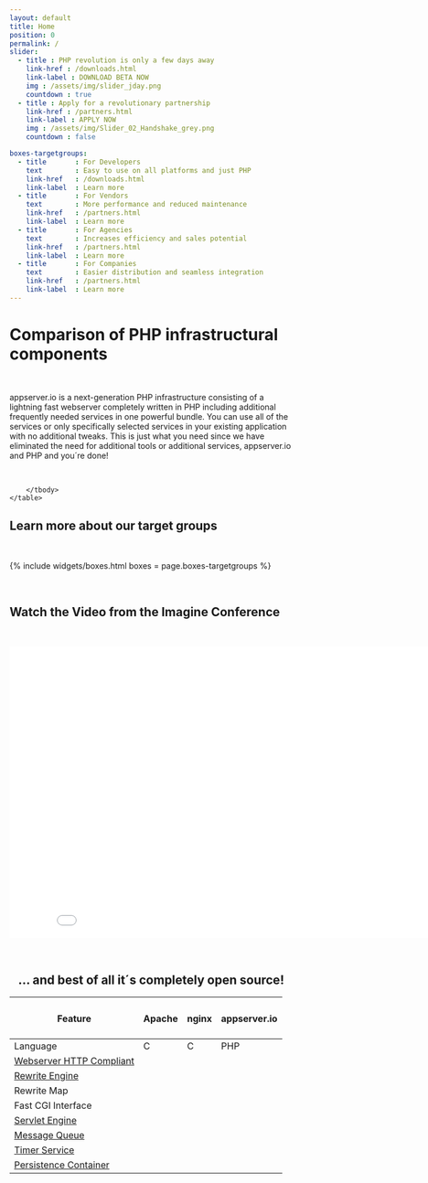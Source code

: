 ```yaml
---
layout: default
title: Home
position: 0
permalink: /
slider:
  - title : PHP revolution is only a few days away
    link-href : /downloads.html
    link-label : DOWNLOAD BETA NOW
    img : /assets/img/slider_jday.png
    countdown : true
  - title : Apply for a revolutionary partnership 
    link-href : /partners.html
    link-label : APPLY NOW
    img : /assets/img/Slider_02_Handshake_grey.png
    countdown : false

boxes-targetgroups:
  - title       : For Developers
    text        : Easy to use on all platforms and just PHP
    link-href   : /downloads.html
    link-label  : Learn more
  - title       : For Vendors
    text        : More performance and reduced maintenance
    link-href   : /partners.html
    link-label  : Learn more
  - title       : For Agencies
    text        : Increases efficiency and sales potential
    link-href   : /partners.html
    link-label  : Learn more
  - title       : For Companies
    text        : Easier distribution and seamless integration
    link-href   : /partners.html
    link-label  : Learn more
---
```


# <i class="fa fa-cubes"></i> Comparison of PHP infrastructural components
<p><br/></p>
appserver.io is a next-generation PHP infrastructure consisting of a lightning fast webserver completely
written in PHP including additional frequently needed services in one powerful bundle. You can use all of
the services or only specifically selected services in your existing application with no additional tweaks.
This is just what you need since we have eliminated the need for additional tools or additional services,
appserver.io and PHP and you´re done!
<p><br/></p>


<div class="bs-example" data-example-id="simple-table">
    <table class="table">
        <thead>
            <tr>
                <th class="col-md-3"><h4>Feature</h4></th>
                <th class="col-md-3 text-center"><h4>Apache</h4></th>
                <th class="col-md-3 text-center"><h4>nginx</h4></th>	
                <th class="col-md-3 text-center"><h4>appserver.io</h4></th>
            </tr>
        </thead>
        <tbody>
            <tr>
                <td>Language</td>
                <td class="text-center">C</td>
                <td class="text-center">C</td>	
                <td class="text-center">PHP</td>
            </tr>
            <tr>
                <td><a href="{{ "/products/features/webserver.html" | prepend: site.baseurl }}">Webserver HTTP Compliant <i class="icon-ci fa fa-info-circle"></i></a></td>
                <td class="text-center"><i class="icon-ok fa fa-2x fa-check-square-o"></i></td>
                <td class="text-center"><i class="icon-ok fa fa-2x fa-check-square-o"></i></td>	
                <td class="text-center"><i class="icon-ok fa fa-2x fa-check-square-o"></i></td>
            </tr>
            <tr>
            <td><a href="{{ "/products/features/rewrite-engine.html" | prepend: site.baseurl }}">Rewrite Engine <i class="icon-ci fa fa-info-circle"></i></a></td>
                <td class="text-center"><i class="icon-ok fa fa-2x fa-check-square-o"></i></td>
                <td class="text-center"><i class="icon-ok fa fa-2x fa-check-square-o"></i></td>	
                <td class="text-center"><i class="icon-ok fa fa-2x fa-check-square-o"></i></td>
            </tr>
            <tr>
            <td>Rewrite Map</td>
                <td class="text-center"><i class="icon-ok fa fa-2x fa-check-square-o"></td>
                <td class="text-center"><i class="icon-ok fa fa-2x fa-check-square-o"></i></td>	
                <td class="text-center"><i class="icon-ok fa fa-2x fa-check-square-o"></i></td>
            </tr>
            <tr>
                <td>Fast CGI Interface</td>
                <td class="text-center"><i class="icon-ok fa fa-2x fa-check-square-o"></i></td>
                <td class="text-center"><i class="icon-ok fa fa-2x fa-check-square-o"></i></td>	
                <td class="text-center"><i class="icon-ok fa fa-2x fa-check-square-o"></i></td>
            </tr>
            <tr>
            <td><a href="{{ "/products/features/servlet-engine.html" | prepend: site.baseurl }}">Servlet Engine <i class="icon-ci fa fa-info-circle"></i></a></td>
                <td class="text-center"><i class="icon-nok fa fa-2x fa-minus-square"></i></td>
                <td class="text-center"><i class="icon-nok fa fa-2x fa-minus-square"></i></td>	
                <td class="text-center"><i class="icon-ok fa fa-2x fa-check-square-o"></i></td>
            </tr>
            <tr>
            <td><a href="{{ "/products/features/message-queue.html" | prepend: site.baseurl }}">Message Queue <i class="icon-ci fa fa-info-circle"></i></a></td>
                <td class="text-center"><i class="icon-nok fa fa-2x fa-minus-square"></i></td>
                <td class="text-center"><i class="icon-nok fa fa-2x fa-minus-square"></i></td>	
                <td class="text-center"><i class="icon-ok fa fa-2x fa-check-square-o"></i></td>
            </tr>
            <tr>
            <td><a href="{{ "/products/features/timer-service.html" | prepend: site.baseurl }}">Timer Service <i class="icon-ci fa fa-info-circle"></i></a></td>
                <td class="text-center"><i class="icon-nok fa fa-2x fa-minus-square"></i></td>
                <td class="text-center"><i class="icon-nok fa fa-2x fa-minus-square"></i></td>	
                <td class="text-center"><i class="icon-ok fa fa-2x fa-check-square-o"></i></td>
            </tr>
            <tr>
            <td><a href="{{ "/products/features/persistence-container.html" | prepend: site.baseurl }}">Persistence Container <i class="icon-ci fa fa-info-circle"></i></a></td>
                <td class="text-center"><i class="icon-nok fa fa-2x fa-minus-square"></i></td>
                <td class="text-center"><i class="icon-nok fa fa-2x fa-minus-square"></i></td>	
                <td class="text-center"><i class="icon-ok fa fa-2x fa-check-square-o"></i></td>
            </tr>

        </tbody>
    </table>
</div>

## <i class="fa fa-dot-circle-o"></i>  Learn more about our target groups
<p><br/></p>
{% include widgets/boxes.html boxes = page.boxes-targetgroups %}
<p><br/></p>

## <i class="fa fa-video-camera"></i> Watch the Video from the Imagine Conference
<p><br/></p>
<div class="elastic-video">
	<iframe width="854" height="510" src="//www.youtube.com/embed/D5rkJ1bznKo#t=10" frameborder="0" allowfullscreen></iframe>
</div>
<p><br/></p>

<!--
## <i class="fa fa-hand-o-right"></i> Lightning speed is only one part of the benefits of appserver.io...
<p><br/></p>
<div class="row">
    <div class="col-md-6">With the appserver.io plattform an increase in performance of your application is not to far away. If you use the services the infrastructure is offering a tremendous boost is absolutely possible and it comes along with an improvement for different parts of your software. 
    <p><br/></p>
    <a class="btn btn-info btn-lg"
                   href="{{ "/products/features.html" | prepend: site.baseurl }}">
                    <i class="fa fa-bars"></i>&nbsp;&nbsp;learn more about the possibilies
                </a>

    </div>
    <div class="col-md-6"><img class="img-responsive img-hover" src="http://placehold.it/700x400" alt="">     </div>
</div>
<p><br/></p>
-->


## <i class="fa fa-arrow-right"></i>&nbsp;&nbsp; ... and best of all it´s completely open source!
